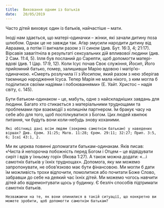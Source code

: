 ```yaml
---
title:  Виховання одним із батьків
date:   20/05/2019
---
```


Часто дітей виховує один із батьків, найчастіше – мати.

Іноді нам здається, що матері-одиначки – жінки, які зачали дитину поза шлюбом. Однак це не завжди так. Аґар змусили народити дитину від Авраама, а потім її вигнали разом з її сином (див. Бут. 16:3, 4; 21:17). Вірсавія завагітніла в результаті сексуальних дій впливової людини (див. 2 Сам. 11:4, 5). Ілля був посланий до Сарепти, щоб допомогти матері-вдові (див. 1 Цар. 17:9, 12). Коли Ісус почав Своє служіння, Йосип, Його прийомний батько, помер, залишивши Марію вдовою і матір’ю-одиначкою. «Смерть розлучила її з Йосипом, який разом з нею зберігав таємницю народження Ісуса. Тепер Марія не мала нікого, з ким могла б поділитися своїми надіями і побоюваннями» (Е. Уайт. Христос – надія світу, с. 145).

Бути батьком-одинаком – це, мабуть, одне з найскладніших завдань для людини. Багато хто стикається з матеріальними труднощами та проблемами при взаємодії з колишнім партнером. Їм бракує часу на себе або для того, щоб поспілкуватися з Богом. Цих людей хвилює питання, чи будуть вони коли-небудь знову коханими.

`Які обітниці дані всім людям (зокрема самотнім батькам) у наведених віршах? Див. Єрем. 31:25; Матв. 11:28; Єрем. 29:11; 32:27; Прип. 3:5, 6; Ісаї 43:1, 2.`

Ми як церква повинні допомагати батькам-одинакам. Яків писав: «Чиста й непорочна побожність перед Богом і Отцем – це відвідувати сиріт і вдів у їхньому горі» (Якова 1:27). А також можна додати: «...і самотніх батьків у їхніх труднощах». Допомога, яку ми можемо запропонувати, не обов’язково має бути фінансовою. Ми могли б дати їм можливість трохи відпочити, помолитися або почитати Боже Слово, забравши до себе на деякий час їхніх дітей. Ми можемо чогось навчити дітей або відремонтувати щось у будинку. Є безліч способів підтримати самотніх батьків.

`Незважаючи на те, як вони опинилися в такій ситуації, що конкретно ви можете зробити, щоб допомогти самотнім батькам?`
